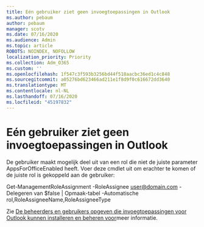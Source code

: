 ```yaml
---
title: Eén gebruiker ziet geen invoegtoepassingen in Outlook
ms.author: pebaum
author: pebaum
manager: scotv
ms.date: 07/16/2020
ms.audience: Admin
ms.topic: article
ROBOTS: NOINDEX, NOFOLLOW
localization_priority: Priority
ms.collection: Adm_O365
ms.custom: ''
ms.openlocfilehash: 1f547c3f593b3256bd44f518aacbc36ed1c4c848
ms.sourcegitcommit: a05276bd623466ad211e1f8d9f0c616672dd3640
ms.translationtype: MT
ms.contentlocale: nl-NL
ms.lasthandoff: 07/16/2020
ms.locfileid: "45197832"
---
```

# <a name="single-user-not-seeing-add-ins-in-outlook"></a>Eén gebruiker ziet geen invoegtoepassingen in Outlook

De gebruiker maakt mogelijk deel uit van een rol die niet de juiste parameter AppsForOfficeEnabled heeft. Voer deze cmdlet uit om erachter te komen of de juiste rol is gekoppeld aan de gebruiker:

Get-ManagementRoleAssignment -RoleAssignee user@domain.com -Delegeren van $false | Opmaak-tabel -Automatische rol,RoleAssigneeName,RoleAssigneeType

Zie [De beheerders en gebruikers opgeven die invoegtoepassingen voor Outlook kunnen installeren en beheren voor](https://docs.microsoft.com/exchange/clients-and-mobile-in-exchange-online/add-ins-for-outlook/specify-who-can-install-and-manage-add-ins)meer informatie.
